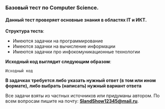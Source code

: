 ### Базовый тест по __Computer Science__.

#### Данный тест проверяет основные знания в областях IT и ИКТ. 

__Структура теста__:

* Имеются задачки на программирование
* Имеются задачки на вычисление информации
* Имеются задачки про инфокомуникационные технологии


__Исходный код выглядит следующим образом__:

```
Исходный код
```

__В задачках требуется либо указать нужный ответ (в том или ином формате), либо выбрать (написать) нужный вариант ответа__


Все задачи взяты из частных источников или придуманы автором. По всем вопросам пишите на почту: **SlandShow12345@mail.ru**.